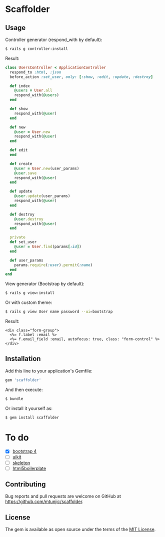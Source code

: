 # Scaffolder


## Usage
Controller generator (respond_with by default):
```bash
$ rails g controller:install
```
Result:
```ruby
class UsersController < ApplicationController
  respond_to :html, :json
  before_action :set_user, only: [:show, :edit, :update, :destroy]

  def index
    @users = User.all
    respond_with(@users)
  end

  def show
    respond_with(@user)
  end

  def new
    @user = User.new
    respond_with(@user)
  end

  def edit
  end

  def create
    @user = User.new(user_params)
    @user.save
    respond_with(@user)
  end

  def update
    @user.update(user_params)
    respond_with(@user)
  end

  def destroy
    @user.destroy
    respond_with(@user)
  end

  private
  def set_user
    @user = User.find(params[:id])
  end

  def user_params
    params.require(:user).permit(:name)
  end
end
```

View generator (Bootstrap by default):
```bash
$ rails g view:install
```
Or with custom theme:
```bash
$ rails g view User name password --ui=bootstrap
```

Result:
```erb
<div class="form-group">
  <%= f.label :email %>
  <%= f.email_field :email, autofocus: true, class: "form-control" %>
</div>
```


## Installation
Add this line to your application's Gemfile:

```ruby
gem 'scaffolder'
```

And then execute:
```bash
$ bundle
```

Or install it yourself as:
```bash
$ gem install scaffolder
```

# To do
- [X] [bootstrap 4](http://getbootstrap.com)
- [ ] [uikit](http://getuikit.com)
- [ ] [skeleton](http://getskeleton.com)
- [ ] [html5boilerplate](https://html5boilerplate.com)

## Contributing
Bug reports and pull requests are welcome on GitHub at https://github.com/mtunjic/scaffolder.

## License
The gem is available as open source under the terms of the [MIT License](http://opensource.org/licenses/MIT).
